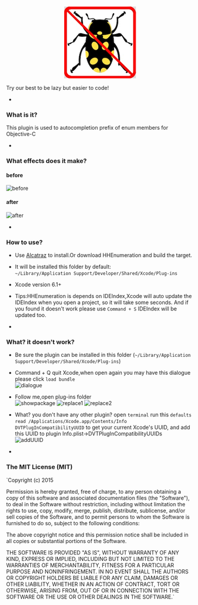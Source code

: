 <p align="center" >
<img src="bugEnding.png" title="bugEnding Organization logo" float=left>
</p>
<p>
Try our best to be lazy but easier to code!
</p>

-
### What is it?
This plugin is used to autocompletion prefix of enum members for Objective-C

-
### What effects does it make?
#### before
![before](https://raw.githubusercontent.com/bugEnding/HHEnumeration-xcode/master/before.gif)
#### after
![after](https://raw.githubusercontent.com/bugEnding/HHEnumeration-xcode/master/after.gif)

-
### How to use?
- Use [Alcatraz](https://github.com/supermarin/Alcatraz) to install.Or download HHEnumeration and build the target.
- It will be installed this folder  by default:          
`~/Library/Application Support/Developer/Shared/Xcode/Plug-ins`
- Xcode version 6.1+
- Tips:HHEnumeration is depends on IDEIndex,Xcode will auto update the IDEIndex when you open a project,
so it will take some seconds. And if you found it doesn't work please use `Command + S` IDEIndex will be updated too.

-
### What? it doesn't work?
- Be sure the plugin can be installed in this folder
   (`~/Library/Application Support/Developer/Shared/Xcode/Plug-ins`)
- Command + Q quit Xcode,when open again you may have this dialogue
   please click `load bundle`
<br/> ![dialogue](https://raw.githubusercontent.com/bugEnding/HHEnumeration-xcode/master/img/loadbundle.jpeg)
- Follow me,open plug-ins folder
<br/> ![showpackage](https://raw.githubusercontent.com/bugEnding/HHEnumeration-xcode/master/img/showpackage.png)
 ![replace1](https://raw.githubusercontent.com/bugEnding/HHEnumeration-xcode/master/img/replace1.png)
 ![replace2](https://raw.githubusercontent.com/bugEnding/HHEnumeration-xcode/master/img/replace2.png)
- What? you don't have any other plugin?
  open `terminal` run this `defaults read /Applications/Xcode.app/Contents/Info DVTPlugInCompatibilityUUID`
  to get your current Xcode's UUID, and add this UUID to plugin  Info.plist->DVTPlugInCompatibilityUUIDs 
<br/> ![addUUID](https://raw.githubusercontent.com/bugEnding/HHEnumeration-xcode/master/img/addUUID.png)
    

-
### The MIT License (MIT)

`Copyright (c) 2015 

Permission is hereby granted, free of charge, to any person obtaining a copy
of this software and associated documentation files (the "Software"), to deal
in the Software without restriction, including without limitation the rights
to use, copy, modify, merge, publish, distribute, sublicense, and/or sell
copies of the Software, and to permit persons to whom the Software is
furnished to do so, subject to the following conditions:

The above copyright notice and this permission notice shall be included in all
copies or substantial portions of the Software.

THE SOFTWARE IS PROVIDED "AS IS", WITHOUT WARRANTY OF ANY KIND, EXPRESS OR
IMPLIED, INCLUDING BUT NOT LIMITED TO THE WARRANTIES OF MERCHANTABILITY,
FITNESS FOR A PARTICULAR PURPOSE AND NONINFRINGEMENT. IN NO EVENT SHALL THE
AUTHORS OR COPYRIGHT HOLDERS BE LIABLE FOR ANY CLAIM, DAMAGES OR OTHER
LIABILITY, WHETHER IN AN ACTION OF CONTRACT, TORT OR OTHERWISE, ARISING FROM,
OUT OF OR IN CONNECTION WITH THE SOFTWARE OR THE USE OR OTHER DEALINGS IN THE
SOFTWARE.`